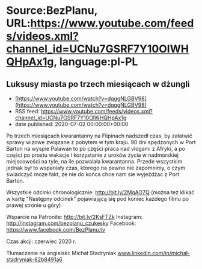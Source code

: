 # Source:BezPlanu, URL:https://www.youtube.com/feeds/videos.xml?channel_id=UCNu7GSRF7Y10OIWHQHpAx1g, language:pl-PL

## Luksusy miasta po trzech miesiącach w dżungli
 - [https://www.youtube.com/watch?v=dqggNLGBV98](https://www.youtube.com/watch?v=dqggNLGBV98)
 - RSS feed: https://www.youtube.com/feeds/videos.xml?channel_id=UCNu7GSRF7Y10OIWHQHpAx1g
 - date published: 2020-07-02 00:00:00+00:00

Po trzech miesiącach kwarantanny  na Flipinach nadszedł czas, by załatwić sprawy wizowe związane z pobytem w tym kraju. 90 dni spędzonych w Port Barton na wyspie Palawan to po części praca nad vlogami z Afryki, a po części po prostu wakacje i korzystanie z uroków życia w nadmorskiej miejscowości na tyle, na ile pozwalała kwarantanna. Przede wszystkim jednak był to wspaniały czas, ktorego na pewno nie zapomnimy, o czym świadczyć moze fakt, ze nie do końca chce nam sie wyjeżdżac z Port Barton.

Wszystkie odcinki chronologicznie: http://bit.ly/2MqAO7Q
(można też klikać w kartę "Następny odcinek" pojawiającą się pod koniec każdego filmu po prawej stronie u góry)

Wsparcie na Patronite: http://bit.ly/2KsFTZk 
Instagram: http://instagram.com/bezplanu_czukesky 
Facebook: https://www.facebook.com/BezPlanu.tv 

Czas akcji: czerwiec 2020 r.

Tłumaczenie na angielski: Michał Stadryniak
www.linkedin.com/in/michał-stadryniak-82b8491a6

